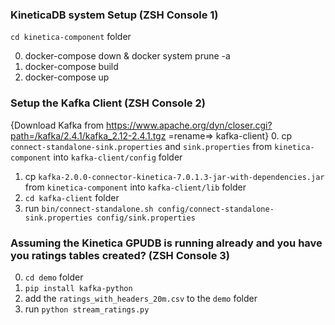 ### KineticaDB system Setup (ZSH Console 1)

`cd kinetica-component` folder

0. docker-compose down & docker system prune -a
1. docker-compose build
2. docker-compose up


### Setup the Kafka Client (ZSH Console 2)

{Download Kafka from https://www.apache.org/dyn/closer.cgi?path=/kafka/2.4.1/kafka_2.12-2.4.1.tgz =rename=> kafka-client}
0. cp `connect-standalone-sink.properties` and `sink.properties` from `kinetica-component` into `kafka-client/config` folder
1. cp `kafka-2.0.0-connector-kinetica-7.0.1.3-jar-with-dependencies.jar`  from `kinetica-component` into `kafka-client/lib` folder
2. `cd kafka-client` folder
3. run `bin/connect-standalone.sh config/connect-standalone-sink.properties config/sink.properties`


### Assuming the Kinetica GPUDB is running already and you have you ratings tables created? (ZSH Console 3)

0. `cd demo` folder
1. `pip install kafka-python`
2.  add the `ratings_with_headers_20m.csv` to the `demo` folder
2. run `python stream_ratings.py`
